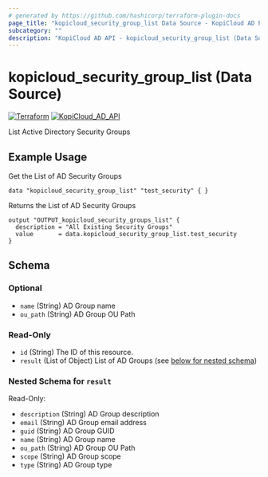 ```yaml
---
# generated by https://github.com/hashicorp/terraform-plugin-docs
page_title: "kopicloud_security_group_list Data Source - KopiCloud AD Provider"
subcategory: ""
description: "KopiCloud AD API - kopicloud_security_group_list (Data Source)"  
---
```


# kopicloud_security_group_list (Data Source)
[![Terraform](https://img.shields.io/badge/terraform-v1.3+-blue.svg)](https://www.terraform.io/downloads.html) 
[![KopiCloud_AD_API](https://img.shields.io/badge/kopiCloud_ad-v1.0+-blueviolet.svg)](https://www.kopicloud-ad-api.com)

List Active Directory Security Groups

## Example Usage

Get the List of AD Security Groups

```
data "kopicloud_security_group_list" "test_security" { }
```

Returns the List of AD Security Groups

```
output "OUTPUT_kopicloud_security_groups_list" {
  description = "All Existing Security Groups"
  value       = data.kopicloud_security_group_list.test_security
}
```

<!-- schema generated by tfplugindocs -->
## Schema

### Optional

- `name` (String) AD Group name
- `ou_path` (String) AD Group OU Path

### Read-Only

- `id` (String) The ID of this resource.
- `result` (List of Object) List of AD Groups (see [below for nested schema](#nestedatt--result))

<a id="nestedatt--result"></a>
### Nested Schema for `result`

Read-Only:

- `description` (String) AD Group description
- `email` (String) AD Group email address
- `guid` (String) AD Group GUID
- `name` (String) AD Group name
- `ou_path` (String) AD Group OU Path
- `scope` (String) AD Group scope
- `type` (String) AD Group type 
